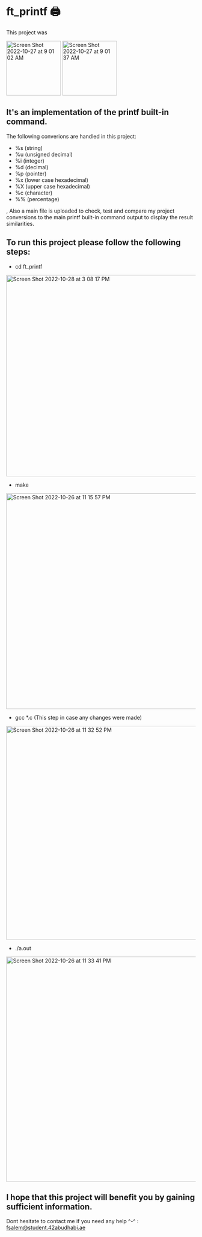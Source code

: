 # ft_printf 🖨
This project was 

<img width="145" alt="Screen Shot 2022-10-27 at 9 01 02 AM" src="https://user-images.githubusercontent.com/106735363/198196169-4ac83870-c3ca-46cb-865b-9c60f488d4ce.png">
<img width="145" alt="Screen Shot 2022-10-27 at 9 01 37 AM" src="https://user-images.githubusercontent.com/106735363/198196171-b192d5df-4716-4a9f-9989-ad72297c9426.png">


## It's an implementation of the printf built-in command.

The following converions are handled in this project:
- %s (string)
- %u (unsigned decimal)
- %i (integer)
- %d (decimal)
- %p (pointer)
- %x (lower case hexadecimal)
- %X (upper case hexadecimal)
- %c (character)
- %% (percentage)

, Also a main file is uploaded to check, test and compare my project conversions to the main printf built-in command output to display the result similarities.

## To run this project please follow the following steps:

- cd ft_printf
<img width="535" alt="Screen Shot 2022-10-28 at 3 08 17 PM" src="https://user-images.githubusercontent.com/106735363/198573347-6d6b15fc-b2db-4837-8224-e3869f2f1836.png">

- make
<img width="573" alt="Screen Shot 2022-10-26 at 11 15 57 PM" src="https://user-images.githubusercontent.com/106735363/198119198-e4ac52fc-fb17-49f1-873b-ce9a164e5413.png">

- gcc *.c (This step in case any changes were made)
<img width="568" alt="Screen Shot 2022-10-26 at 11 32 52 PM" src="https://user-images.githubusercontent.com/106735363/198119475-a23eaef9-1e64-4aad-87ca-3f6538b91b53.png">

- ./a.out
<img width="598" alt="Screen Shot 2022-10-26 at 11 33 41 PM" src="https://user-images.githubusercontent.com/106735363/198119629-de2d6442-b00a-4244-94e2-3bc3a4a080eb.png">

## I hope that this project will benefit you by gaining sufficient information.

Dont hesitate to contact me if you need any help ^-^ : fsalem@student.42abudhabi.ae
